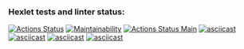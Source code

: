 ### Hexlet tests and linter status:
[![Actions Status](https://github.com/oper-V/java-project-lvl1/workflows/hexlet-check/badge.svg)](https://github.com/oper-V/java-project-lvl1/actions)
[![Maintainability](https://api.codeclimate.com/v1/badges/a99a88d28ad37a79dbf6/maintainability)](https://codeclimate.com/github/codeclimate/codeclimate/maintainability)
[![Actions Status Main](https://github.com/oper-V/java-project-lvl1/actions/workflows/main.yml/badge.svg)](https://github.com/oper-V/java-project-lvl1/actions/workflows/main.yml/badge.svg)
[![asciicast](https://asciinema.org/a/GWo80nwd3Vk4WlX1rr0e99L9t.svg)](https://asciinema.org/a/GWo80nwd3Vk4WlX1rr0e99L9t)
[![asciicast](https://asciinema.org/a/eZEzMmaf8zuZDtsaoxwCogXZg.svg)](https://asciinema.org/a/eZEzMmaf8zuZDtsaoxwCogXZg)
[![asciicast](https://asciinema.org/a/Yl3cADCCo765HliLGXOWVAZWZ.svg)](https://asciinema.org/a/Yl3cADCCo765HliLGXOWVAZWZ)
[![asciicast](https://asciinema.org/a/Knr7x771bQ2MLJpE8SwaPe55S.svg)](https://asciinema.org/a/Knr7x771bQ2MLJpE8SwaPe55S)
